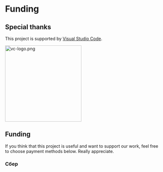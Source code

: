 # Funding

## Special thanks

This project is supported by [Visual Studio Code](https://code.visualstudio.com/?from=vancedvue).

<p>
<a href="https://code.visualstudio.com/?from=vancedvue"><img width="250" src="https://code.visualstudio.com/assets/images/code-stable.png" alt="vc-logo.png"></a>
</p>

## Funding

If you think that this project is useful and want to support our work, feel free to choose payment methods below. Really appreciate.

### Сбер


<p>
<!-- by me a cofee -->
</p>
